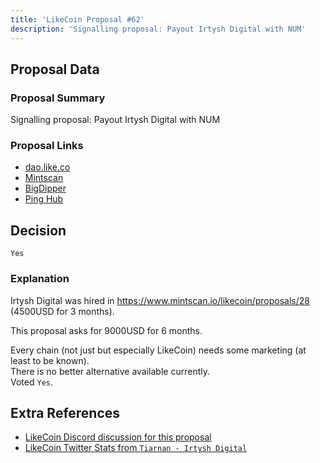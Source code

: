 ```yaml
---
title: 'LikeCoin Proposal #62'
description: 'Signalling proposal: Payout Irtysh Digital with NUM'
---
```


## Proposal Data

### Proposal Summary
Signalling proposal: Payout Irtysh Digital with NUM

### Proposal Links
- [dao.like.co](https://dao.like.co/proposals/62)
- [Mintscan](https://www.mintscan.io/likecoin/proposals/62)
- [BigDipper](https://bigdipper.live/likecoin/proposals/62)
- [Ping Hub](https://ping.pub/likecoin/gov/62)


## Decision
`Yes`

### Explanation
Irtysh Digital was hired in https://www.mintscan.io/likecoin/proposals/28 (4500USD for 3 months).

This proposal asks for 9000USD for 6 months.

Every chain (not just but especially LikeCoin) needs some marketing (at least to be known).  
There is no better alternative available currently.  
Voted `Yes`.  


## Extra References
- [LikeCoin Discord discussion for this proposal](https://discord.com/channels/763001015712350231/796036074396844052/1080777850631770163)
- [LikeCoin Twitter Stats from `Tiarnan - Irtysh Digital`](https://docs.google.com/spreadsheets/d/1YTVTLtMm0guuW4Z0IDARq763sthmD_VE57ynEtJRFVU/edit?usp=sharing)
